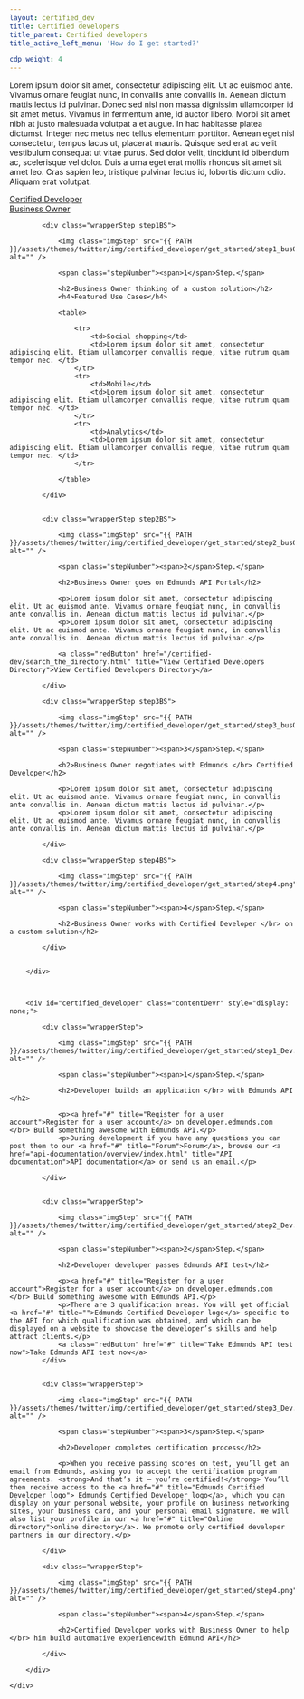 ```yaml
---
layout: certified_dev
title: Certified developers
title_parent: Certified developers
title_active_left_menu: 'How do I get started?'

cdp_weight: 4
---
```


Lorem ipsum dolor sit amet, consectetur adipiscing elit. Ut ac euismod ante. Vivamus ornare feugiat nunc, in convallis ante convallis in. Aenean dictum mattis lectus id pulvinar. Donec sed nisl non massa dignissim ullamcorper id sit amet metus. Vivamus in fermentum ante, id auctor libero. Morbi sit amet nibh at justo malesuada volutpat a et augue. In hac habitasse platea dictumst. Integer nec metus nec tellus elementum porttitor. Aenean eget nisl consectetur, tempus lacus ut, placerat mauris. Quisque sed erat ac velit vestibulum consequat ut vitae purus. Sed dolor velit, tincidunt id bibendum ac, scelerisque vel dolor. Duis a urna eget erat mollis rhoncus sit amet sit amet leo. Cras sapien leo, tristique pulvinar lectus id, lobortis dictum odio. Aliquam erat volutpat.

<div id="menu" class="toggleLinks clearfix ">	
	<div>
		<a href="#certified_developer">Certified Developer</a>
	</div>
	<div>
		<a class="activeToggle" href="#business_owner">Business Owner</a>
	</div>
</div>

<div id="result">
	<div id="content">
		<div id="business_owner" class="contentBusOwner" style="display: block;">
			
			<div class="wrapperStep step1BS">
			
				<img class="imgStep" src="{{ PATH }}/assets/themes/twitter/img/certified_developer/get_started/step1_busOwner.png" alt="" />
				
				<span class="stepNumber"><span>1</span>Step.</span>
				
				<h2>Business Owner thinking of a custom solution</h2>
				<h4>Featured Use Cases</h4>
				
				<table>
					
					<tr>
						<td>Social shopping</td>
						<td>Lorem ipsum dolor sit amet, consectetur adipiscing elit. Etiam ullamcorper convallis neque, vitae rutrum quam tempor nec. </td>
					</tr>
					<tr>
						<td>Mobile</td>
						<td>Lorem ipsum dolor sit amet, consectetur adipiscing elit. Etiam ullamcorper convallis neque, vitae rutrum quam tempor nec. </td>
					</tr>
					<tr>
						<td>Analytics</td>
						<td>Lorem ipsum dolor sit amet, consectetur adipiscing elit. Etiam ullamcorper convallis neque, vitae rutrum quam tempor nec. </td>
					</tr>
				
				</table>
			
			</div>
			
			
			<div class="wrapperStep step2BS">
			
				<img class="imgStep" src="{{ PATH }}/assets/themes/twitter/img/certified_developer/get_started/step2_busOwner.png" alt="" />
				
				<span class="stepNumber"><span>2</span>Step.</span>
				
				<h2>Business Owner goes on Edmunds API Portal</h2>
				
				<p>Lorem ipsum dolor sit amet, consectetur adipiscing elit. Ut ac euismod ante. Vivamus ornare feugiat nunc, in convallis ante convallis in. Aenean dictum mattis lectus id pulvinar.</p>
				<p>Lorem ipsum dolor sit amet, consectetur adipiscing elit. Ut ac euismod ante. Vivamus ornare feugiat nunc, in convallis ante convallis in. Aenean dictum mattis lectus id pulvinar.</p>
				
				<a class="redButton" href="/certified-dev/search_the_directory.html" title="View Certified Developers Directory">View Certified Developers Directory</a>
		
			</div>
			
			<div class="wrapperStep step3BS">
			
				<img class="imgStep" src="{{ PATH }}/assets/themes/twitter/img/certified_developer/get_started/step3_busOwner.png" alt="" />
				
				<span class="stepNumber"><span>3</span>Step.</span>
				
				<h2>Business Owner negotiates with Edmunds </br> Certified Developer</h2>
				
				<p>Lorem ipsum dolor sit amet, consectetur adipiscing elit. Ut ac euismod ante. Vivamus ornare feugiat nunc, in convallis ante convallis in. Aenean dictum mattis lectus id pulvinar.</p>
				<p>Lorem ipsum dolor sit amet, consectetur adipiscing elit. Ut ac euismod ante. Vivamus ornare feugiat nunc, in convallis ante convallis in. Aenean dictum mattis lectus id pulvinar.</p>
				
			</div>
			
			<div class="wrapperStep step4BS">
			
				<img class="imgStep" src="{{ PATH }}/assets/themes/twitter/img/certified_developer/get_started/step4.png" alt="" />
				
				<span class="stepNumber"><span>4</span>Step.</span>
				
				<h2>Business Owner works with Сertified Developer </br> on a custom solution</h2>
		
			</div>
			
		
		</div>
		
		
		
		<div id="certified_developer" class="contentDevr" style="display: none;">
			
			<div class="wrapperStep">
			
				<img class="imgStep" src="{{ PATH }}/assets/themes/twitter/img/certified_developer/get_started/step1_Dev.png" alt="" />
				
				<span class="stepNumber"><span>1</span>Step.</span>
				
				<h2>Developer builds an application </br> with Edmunds API </h2>
				
				<p><a href="#" title="Register for a user account">Register for a user account</a> on developer.edmunds.com </br> Build something awesome with Edmunds API.</p>
				<p>During development if you have any questions you can post them to our <a href="#" title="Forum">Forum</a>, browse our <a href="api-documentation/overview/index.html" title="API documentation">API documentation</a> or send us an email.</p>
			
			</div>
			
			
			<div class="wrapperStep">
			
				<img class="imgStep" src="{{ PATH }}/assets/themes/twitter/img/certified_developer/get_started/step2_Dev.png" alt="" />
				
				<span class="stepNumber"><span>2</span>Step.</span>
				
				<h2>Developer developer passes Edmunds API test</h2>
				
				<p><a href="#" title="Register for a user account">Register for a user account</a> on developer.edmunds.com </br> Build something awesome with Edmunds API.</p>
				<p>There are 3 qualification areas. You will get official <a href="#" title="">Edmunds Certified Developer logo</a> specific to the API for which qualification was obtained, and which can be displayed on a website to showcase the developer’s skills and help attract clients.</p>
				<a class="redButton" href="#" title="Take Edmunds API test now">Take Edmunds API test now</a>
			</div>
			
			
			<div class="wrapperStep">
			
				<img class="imgStep" src="{{ PATH }}/assets/themes/twitter/img/certified_developer/get_started/step3_Dev.png" alt="" />
				
				<span class="stepNumber"><span>3</span>Step.</span>
				
				<h2>Developer completes certification process</h2>
				
				<p>When you receive passing scores on test, you’ll get an email from Edmunds, asking you to accept the certification program agreements. <strong>And that’s it – you’re certified!</strong> You’ll then receive access to the <a href="#" title="Edmunds Certified Developer logo"> Edmunds Certified Developer logo</a>, which you can display on your personal website, your profile on business networking sites, your business card, and your personal email signature. We will also list your profile in our <a href="#" title="Online directory">online directory</a>. We promote only certified developer partners in our directory.</p>
				
			</div>
			
			<div class="wrapperStep">
			
				<img class="imgStep" src="{{ PATH }}/assets/themes/twitter/img/certified_developer/get_started/step4.png" alt="" />
				
				<span class="stepNumber"><span>4</span>Step.</span>
				
				<h2>Сertified Developer works with Business Owner to help </br> him build automative experiencewith Edmund API</h2>
				
			</div>
	
		</div>
		
	</div>
</div>

<script type="text/javascript" src="{{ PATH }}/assets/themes/twitter/js/jquery_history/jquery.history.js">
</script>

<script type="text/javascript" src="{{ PATH }}/assets/themes/twitter/js/jquery_history/scriptHistory.js">
</script>











